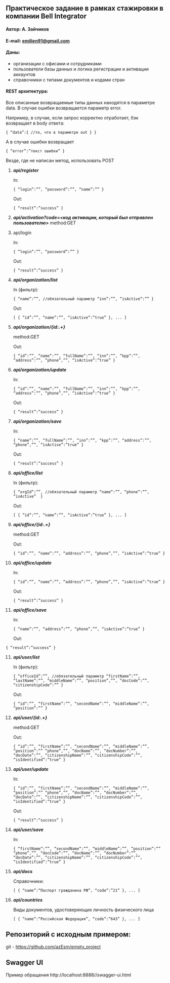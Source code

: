 ## Практическое задание в рамках стажировки в компании Bell Integrator

#### Автор: А. Зайчиков
#### E-mail: emilien91@gmail.com


#### Даны: 

* организации с офисами и сотрудниками
* пользователи базы данных и логика регистрации и активации аккаунтов
* справочники с типами документов и кодами стран

#### REST архитектура:

Все описанные возвращаемые типы данных находятся в параметре data. В случае ошибки возвращается параметр error.

Например, в случае, если запрос корректно отработает, бэк возвращает в body ответа:

`{
    “data”:{
        //то, что в параметре out
    }
 }`

А в случае ошибки возвращает 

`{
    “error”:”текст ошибки”
}`

Везде, где не написан метод, использовать POST
 
1. ***api/register***

    In:

    `{
  “login”:””,
  “password”:””,
  “name”:””
}`

    Out:

    `{
    “result”:”success”
}`

2. ***api/activation?code=<код активации, который был отправлен пользователю>***
method:GET

3. api/login

    In:

    `{
  “login”:””,
  “password”:””
}`

    Out:

    `{
    “result”:”success”
}`


4. ***api/organization/list***

    In (фильтр):

    `{
  “name”:””, //обязательный параметр
  “inn”:””,
  “isActive”:””
}`

    Out:

    `[
  {
    “id”:””,
    “name”:””,
    “isActive”:”true”
  },
  ...
]`

5. ***api/organization/{id:.+}***

    method:GET

    Out:

    `{
  “id”:””,
  “name”:””,
  “fullName”:””,
  “inn”:””,
  “kpp”:””,
  “address”:””,
  “phone”,””,
  “isActive”:”true”
}`

6. ***api/organization/update***

    In:
    
    `{
  “id”:””,
  “name”:””,
  “fullName”:””,
  “inn”:””,
  “kpp”:””,
  “address”:””,
  “phone”,””,
  “isActive”:”true”
}`

    Out:
    
    `{
    “result”:”success”
}`

6. ***api/organization/save***

    In:

    `{
  “name”:””,
  “fullName”:””,
  “inn”:””,
  “kpp”:””,
  “address”:””,
  “phone”,””,
  “isActive”:”true”
}`

    Out:
    
    `{
    “result”:”success”
}`

7. ***api/office/list***

    In (фильтр):

    `{
  “orgId”:””, //обязательный параметр
  “name”:””,
  “phone”:””,
  “isActive” 
}`

    Out:

    `[
  {
    “id”:””,
    “name”:””,
    “isActive”:”true”
  },
  ...
]`

8. ***api/office/{id:.+}***

    method:GET

    Out:
    
    `{
  “id”:””,
  “name”:””,
  “address”:””,
  “phone”,””,
  “isActive”:”true”
}`

9. ***api/office/update***

    In:

    `{
  “id”:””,
  “name”:””,
  “address”:””,
  “phone”,””,
  “isActive”:”true”
}`

    Out:
    
    `{
    “result”:”success”
}`

10. ***api/office/save***

    In:

    `{
  “name”:””,
  “address”:””,
  “phone”,””,
  “isActive”:”true”
}`

    Out:

   `{
    “result”:”success”
}`

11. ***api/user/list***

    In (фильтр):

    `{
  “officeId”:””, //обязательный параметр
  “firstName”:””,
  “lastName”:””,
  “middleName”:””,
  “position”,””,
  “docCode”:””,
  “citizenshipCode”:””
}`

    Out:

    `{
  “id”:””,
  “firstName”:””,
  “secondName”:””,
  “middleName”:””,
  “position”:””
}`

12. ***api/user/{id:.+}***

    method:GET

    Out:
    
    `{
  “id”:””,
  “firstName”:””,
  “secondName”:””,
  “middleName”:””,
  “position”:””
  “phone”,””,
  “docName”:””,
  “docNumber”:””,
  “docDate”:””,
  “citizenshipName”:””,
  “citizenshipCode”:””,
  “isIdentified”:”true”
}`

13. ***api/user/update***

    In:

    `{
  “id”:””,
  “firstName”:””,
  “secondName”:””,
  “middleName”:””,
  “position”:””
  “phone”,””,
  “docName”:””,
  “docNumber”:””,
  “docDate”:””,
  “citizenshipName”:””,
  “citizenshipCode”:””,
  “isIdentified”:”true”
}`

    Out:

    `{
    “result”:”success”
}`


14. ***api/user/save***

    In:

    `{
  “firstName”:””,
  “secondName”:””,
  “middleName”:””,
  “position”:””
  “phone”,””,
  “docCode”:””,
  “docName”:””,
  “docNumber”:””,
  “docDate”:””,
  “citizenshipName”:””,
  “citizenshipCode”:””,
  “isIdentified”:”true”
}`



15. ***api/docs***

    Справочники:

    `[
  {
    “name”:“Паспорт гражданина РФ”,
    “code”:”21”
  },
  ...
]`



16. ***api/countries***

    Виды документов, удостоверяющих личность физического лица

    `[
  {
    “name”:“Российская Федерация”,
    “code”:”643”
  },
  ...
]`


Репозиторий с исходным примером:
-
git - https://github.com/azEsm/empty_project

Swagger UI
-
Пример обращения http://localhost:8888//swagger-ui.html